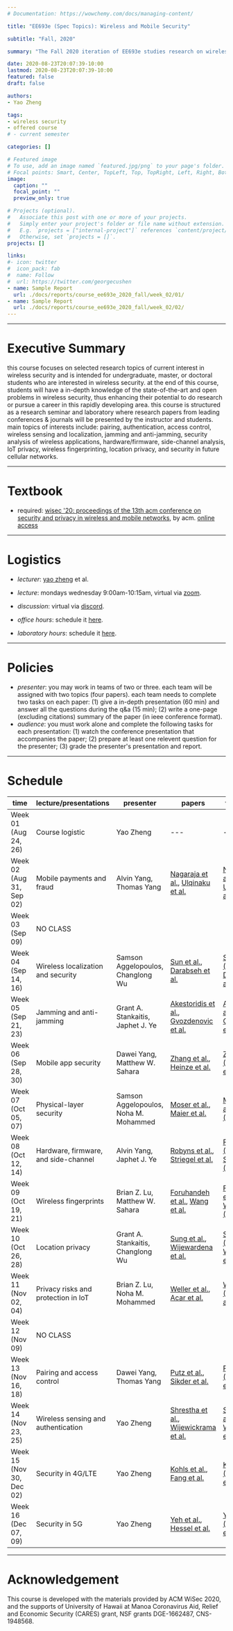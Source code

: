 ```yaml
---
# Documentation: https://wowchemy.com/docs/managing-content/

title: "EE693e (Spec Topics): Wireless and Mobile Security"

subtitle: "Fall, 2020"

summary: "The Fall 2020 iteration of EE693e studies research on wireless and mobile security based on the proceeding of ACM WiSec 2020."

date: 2020-08-23T20:07:39-10:00
lastmod: 2020-08-23T20:07:39-10:00
featured: false
draft: false

authors:
- Yao Zheng

tags:
- wireless security
- offered course
# - current semester

categories: []

# Featured image
# To use, add an image named `featured.jpg/png` to your page's folder.
# Focal points: Smart, Center, TopLeft, Top, TopRight, Left, Right, BottomLeft, Bottom, BottomRight.
image:
  caption: ""
  focal_point: ""
  preview_only: true

# Projects (optional).
#   Associate this post with one or more of your projects.
#   Simply enter your project's folder or file name without extension.
#   E.g. `projects = ["internal-project"]` references `content/project/deep-learning/index.md`.
#   Otherwise, set `projects = []`.
projects: []

links:
#- icon: twitter
#  icon_pack: fab
#  name: Follow
#  url: https://twitter.com/georgecushen
- name: Sample Report
  url: ./docs/reports/course_ee693e_2020_fall/week_02/01/
- name: Sample Report
  url: ./docs/reports/course_ee693e_2020_fall/week_02/02/
---
```

***
# Executive Summary
this course focuses on selected research topics of current interest in wireless security and is intended for undergraduate, master, or doctoral students who are interested in wireless security. at the end of this course, students will have a in-depth knowledge of the state-of-the-art and open problems in wireless security, thus enhancing their potential to do research or pursue a career in this rapidly developing area. this course is structured as a research seminar and laboratory where research papers from leading conferences & journals will be presented by the instructor and students. main topics of interests include: pairing, authentication, access control, wireless sensing and localization, jamming and anti-jamming, security analysis of wireless applications, hardware/firmware, side-channel analysis, IoT privacy, wireless fingerprinting, location privacy, and security in future cellular networks.

***
# Textbook
- required: [wisec '20: proceedings of the 13th acm conference on security and
  privacy in wireless and mobile
  networks](https://dl.acm.org/doi/proceedings/10.1145/3395351), by acm. [online access](https://wisec2020.ins.jku.at/program/)


***
# Logistics
- *lecturer*: [yao zheng](mailto:yao.zheng@hawaii.edu) et al.
- *lecture*: mondays wednesday 9:00am-10:15am,
  virtual via [zoom](https://hawaii.zoom.us/j/5764842348).

- *discussion*: virtual via [discord](https://discord.gg/x5qtzzs).
- *office hours*: schedule it [here](../../#contact).
- *laboratory hours*: schedule it [here](../../facility/#schedule).

***

# Policies
- *presenter*: you may work in teams of two or three. each team will be assigned with two topics (four papers). each team needs to complete two tasks on each paper: (1) give a in-depth presentation (60 min) and answer all the questions during the q&a (15 min); (2) write a one-page (excluding citations) summary of the paper (in ieee conference format).
- *audience*: you must work alone and complete the following tasks for each presentation: (1) watch the conference presentation that accompanies the paper; (2) prepare at least one relevent question for the presenter; (3) grade the presenter's presentation and report. 
***

# Schedule
| time                     | lecture/presentations                | presenter                             | papers                                                                       | video/slides                                                                                 | report                    |
| ---                      | ---                                  | ---                                   | ---                                                                          | ---                                                                                          | ---                       |
| Week 01 (Aug 24, 26)     | Course logistic                      | Yao Zheng                             | ---                                                                          | ---                                                                                          | ---                       |
| Week 02 (Aug 31, Sep 02) | Mobile payments and fraud            | Alvin Yang, Thomas Yang               | [Nagaraja et al.][nagaraja2019], [Ulqinaku et al.][ulqinaku2019]             | [Nagaraja et al.(SLD)][nagaraja2019sld], [Ulqinaku et al.(SLD)][ulqinaku2019sld]             | [Week 02(RPT)][week02rpt] |
| Week 03 (Sep 09)         | NO CLASS                             |                                       |                                                                              |                                                                                              |                           |
| Week 04 (Sep 14, 16)     | Wireless localization and security   | Samson Aggelopoulos, Changlong Wu     | [Sun et al.][sun2020], [Darabseh et al.][darabseh2020]                       | [Sun et al.(VID)][sun2020vid], [Darabseh et al.(VID)][darabseh2020vid]                       | [Week 04(RPT)][week04rpt] |
| Week 05 (Sep 21, 23)     | Jamming and anti-jamming             | Grant A. Stankaitis, Japhet J. Ye     | [Akestoridis et al.][akestoridis2020], [Gvozdenovic et al.][gvozdenovic2020] | [Akestoridis et al.(VID)][akestoridis2020vid], [Gvozdenovic et al.(VID)][gvozdenovic2020vid] | [Week 05(RPT)][week05rpt] |
| Week 06 (Sep 28, 30)     | Mobile app security                  | Dawei Yang, Matthew W. Sahara         | [Zhang et al.][zhang2020], [Heinze et al.][heinze2020]                       | [Zhang et al.(VID)][zhang2020vid], [Heinze et al.(VID)][heinze2020vid]                       | [Week 06(RPT)][week06rpt] |
| Week 07 (Oct 05, 07)     | Physical-layer security              | Samson Aggelopoulos, Noha M. Mohammed | [Moser et al.][moser2019], [Maier et al.][maier2020]                         | [Moser et al.][moser2019][Maier et al.(VID)][maier2020vid]                                   | [Week 07(RPT)][week07rpt] |
| Week 08 (Oct 12, 14)     | Hardware, firmware, and side-channel | Alvin Yang, Japhet J. Ye              | [Robyns et al.][robyns2020], [Striegel et al.][striegel2020]                 | [Robyns et al.(VID)][robyns2020vid], [Striegel et al.(VID)][striegel2020vid]                 | [Week 08(RPT)][week08rpt] |
| Week 09 (Oct 19, 21)     | Wireless fingerprints                | Brian Z. Lu, Matthew W. Sahara        | [Foruhandeh et al.][foruhandeh2020], [Wang et al.][wang2020]                 | [Foruhandeh et al.(VID)][foruhandeh2020vid], [Wang et al.(VID)][wang2020vid]                 | [Week 09(RPT)][week09rpt] |
| Week 10 (Oct 26, 28)     | Location privacy                     | Grant A. Stankaitis, Changlong Wu     | [Sung et al.][sung2020], [Wijewardena et al.][wijewardena2020]               | [Sung et al.(VID)][sung2020vid], [Wijewardena et al.(VID)][wijewardena2020vid]               | [Week 10(RPT)][week10rpt] |
| Week 11 (Nov 02, 04)     | Privacy risks and protection in IoT  | Brian Z. Lu, Noha M. Mohammed         | [Weller et al.][weller2020], [Acar et al.][acar2020]                         | [Weller et al.(VID)][weller2020vid], [Acar et al.(VID)][acar2020vid]                         | [Week 11(RPT)][week11rpt] |
| Week 12 (Nov 09)         | NO CLASS                             |                                       |                                                                              |                                                                                              |                           |
| Week 13 (Nov 16, 18)     | Pairing and access control           | Dawei Yang, Thomas Yang               | [Putz et al.][putz2020], [Sikder et al.][sikder2020]                         | [Putz et al.(VID)][putz2020vid], [Sikder et al.(VID)][sikder2020vid]                         | [Week 13(RPT)][week13rpt] |
| Week 14 (Nov 23, 25)     | Wireless sensing and authentication  | Yao Zheng                             | [Shrestha et al.][shrestha2020], [Wijewickrama et al.][wijewickrama2019]     | [Shrestha et al.(VID)][shrestha2020vid], [Wijewickrama et al.(SLD)][wijewickrama2019sld]     |                           |
| Week 15 (Nov 30, Dec 02) | Security in 4G/LTE                   | Yao Zheng                             | [Kohls et al.][kohls2019], [Fang et al.][fang2020]                           | [Kohls et al.(SLD)][kohls2019sld], [Fang et al.(SLD)][fang2020vid]                           |                           |
| Week 16 (Dec 07, 09)     | Security in 5G                       | Yao Zheng                             | [Yeh et al.][yeh2020], [Hessel et al.][hessel2020]                           | [Yeh et al.(VID)][yeh2020vid], [Hessel et al.(VID)][hessel2020vid]                           |                           |
***
# Acknowledgement
This course is developed with the materials provided by ACM WiSec
2020, and the supports of University of Hawaii at Manoa
Coronavirus Aid, Relief and Economic Security (CARES) grant, 
NSF grants DGE-1662487, CNS-1948568.


[paper urls]: # (paper urls)
[putz2020]: https://wisec2020.ins.jku.at/proceedings/wisec20-73.pdf
[sikder2020]: https://wisec2020.ins.jku.at/proceedings/wisec20-117.pdf
[shrestha2020]: https://wisec2020.ins.jku.at/proceedings/wisec20-173.pdf
[sun2020]: https://wisec2020.ins.jku.at/proceedings/wisec20-59.pdf
[zhang2020]: https://wisec2020.ins.jku.at/proceedings/wisec20-43.pdf
[darabseh2020]: https://wisec2020.ins.jku.at/proceedings/wisec20-136.pdf
[akestoridis2020]: https://wisec2020.ins.jku.at/proceedings/wisec20-153.pdf
[gvozdenovic2020]: https://wisec2020.ins.jku.at/proceedings/wisec20-100.pdf
[heinze2020]: https://wisec2020.ins.jku.at/proceedings/wisec20-28.pdf
[maier2020]: https://wisec2020.ins.jku.at/proceedings/wisec20-134.pdf
[robyns2020]: https://wisec2020.ins.jku.at/proceedings/wisec20-147.pdf
[striegel2020]: https://wisec2020.ins.jku.at/proceedings/wisec20-26.pdf
[weller2020]: https://wisec2020.ins.jku.at/proceedings/wisec20-96.pdf
[acar2020]: https://wisec2020.ins.jku.at/proceedings/wisec20-82.pdf
[foruhandeh2020]: https://wisec2020.ins.jku.at/proceedings/wisec20-75.pdf
[wang2020]: https://wisec2020.ins.jku.at/proceedings/wisec20-106.pdf
[sung2020]: https://wisec2020.ins.jku.at/proceedings/wisec20-282.pdf
[wijewardena2020]: https://wisec2020.ins.jku.at/proceedings/wisec20-267.pdf
[yeh2020]: https://wisec2020.ins.jku.at/proceedings/wisec20-168.pdf
[hessel2020]: https://wisec2020.ins.jku.at/proceedings/wisec20-121.pdf
[nagaraja2019]: https://arxiv.org/pdf/1903.00733.pdf
[ulqinaku2019]: https://dl.acm.org/doi/abs/10.1145/3317549.3323404
[kohls2019]: http://poepper.net/papers/WiSec19-LTEfingerprinting.pdf
[fang2020]: https://wisec2020.ins.jku.at/proceedings/wisec20-44.pdf
[wijewickrama2019]: https://sprite.utsa.edu/publications/papers/wijewickramaWiSec19.pdf
[moser2019]: https://lenders.ch/publications/conferences/wisec19_1.pdf

[video urls]: # (video urls)
[putz2020vid]: https://www.youtube.com/watch?v=OaRs1dJCo20&t=4800s
[sikder2020vid]: https://www.youtube.com/watch?v=OaRs1dJCo20&t=1375s
[shrestha2020vid]: https://www.youtube.com/watch?v=OaRs1dJCo20&t=2537s
[zhang2020vid]: https://www.youtube.com/watch?v=XfgLPO2_WRU&t=806s
[sun2020vid]: https://www.youtube.com/watch?v=OaRs1dJCo20&t=15776s
[darabseh2020vid]: https://www.youtube.com/watch?v=OaRs1dJCo20&t=14600s
[akestoridis2020vid]: https://www.youtube.com/watch?v=OaRs1dJCo20&t=18825s
[gvozdenovic2020vid]: https://www.youtube.com/watch?v=OaRs1dJCo20&t=20058s
[heinze2020vid]: https://www.youtube.com/watch?v=XfgLPO2_WRU&t=1984s
[maier2020vid]: https://www.youtube.com/watch?v=XfgLPO2_WRU&t=3182s
[robyns2020vid]: https://www.youtube.com/watch?v=XfgLPO2_WRU&t=14516s
[striegel2020vid]: https://www.youtube.com/watch?v=XfgLPO2_WRU&t=15642s
[weller2020vid]: https://www.youtube.com/watch?v=XfgLPO2_WRU&t=18625s
[acar2020vid]: https://www.youtube.com/watch?v=XfgLPO2_WRU&t=20910s
[foruhandeh2020vid]: https://www.youtube.com/watch?v=0BEU7mPADSk&t=2755s
[wang2020vid]: https://www.youtube.com/watch?v=0BEU7mPADSk&t=3982s
[sung2020vid]: https://www.youtube.com/watch?v=0BEU7mPADSk&t=12786s
[wijewardena2020vid]: https://www.youtube.com/watch?v=0BEU7mPADSk&t=15128s
[yeh2020vid]: https://www.youtube.com/watch?v=0BEU7mPADSk&t=18176s
[hessel2020vid]: https://www.youtube.com/watch?v=0BEU7mPADSk&t=20557s
[fang2020vid]: https://www.youtube.com/watch?v=0BEU7mPADSk&t=19480s
[wijewickrama2019sld]: https://wisec19.fiu.edu/wp-content/uploads/WiSec2019-Slides-34.pdf

[slides urls]: # (slides urls)
[nagaraja2019sld]: https://wisec19.fiu.edu/wp-content/uploads/Clicktok.pdf
[ulqinaku2019sld]: https://wisec19.fiu.edu/wp-content/uploads/wisec.pdf
[kohls2019sld]: https://wisec19.fiu.edu/wp-content/uploads/wisec_19_kk.pdf

[report urls]: # (report urls)
[week02rpt]: ../../../docs/reports/course_ee693e_2020_fall/week_02/
[week04rpt]: ../../../docs/reports/course_ee693e_2020_fall/week_04/
[week05rpt]: ../../../docs/reports/course_ee693e_2020_fall/week_05/
[week06rpt]: ../../../docs/reports/course_ee693e_2020_fall/week_06/
[week07rpt]: ../../../docs/reports/course_ee693e_2020_fall/week_07/
[week08rpt]: ../../../docs/reports/course_ee693e_2020_fall/week_08/
[week09rpt]: ../../../docs/reports/course_ee693e_2020_fall/week_09/
[week10rpt]: ../../../docs/reports/course_ee693e_2020_fall/week_10/
[week11rpt]: ../../../docs/reports/course_ee693e_2020_fall/week_11/
[week13rpt]: ../../../docs/reports/course_ee693e_2020_fall/week_13/
